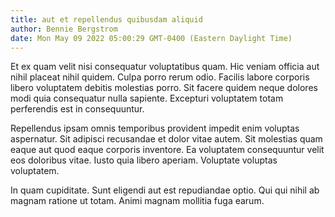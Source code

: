 ```yaml
---
title: aut et repellendus quibusdam aliquid
author: Bennie Bergstrom
date: Mon May 09 2022 05:00:29 GMT-0400 (Eastern Daylight Time)
---
```

Et ex quam velit nisi consequatur voluptatibus quam. Hic veniam officia aut nihil placeat nihil quidem. Culpa porro rerum odio. Facilis labore corporis libero voluptatem debitis molestias porro. Sit facere quidem neque dolores modi quia consequatur nulla sapiente. Excepturi voluptatem totam perferendis est in consequuntur.

 Repellendus ipsam omnis temporibus provident impedit enim voluptas aspernatur. Sit adipisci recusandae et dolor vitae autem. Sit molestias quam eaque aut quod eaque corporis inventore. Ea voluptatem consequuntur velit eos doloribus vitae. Iusto quia libero aperiam. Voluptate voluptas voluptatem.

 In quam cupiditate. Sunt eligendi aut est repudiandae optio. Qui qui nihil ab magnam ratione ut totam. Animi magnam mollitia fuga earum.